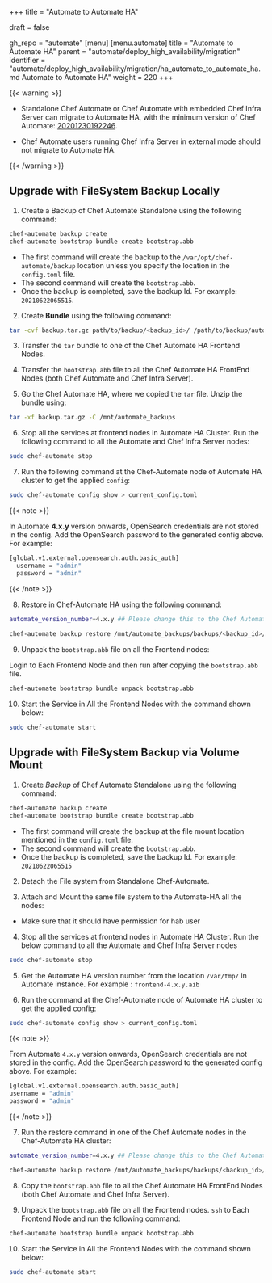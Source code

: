 +++
title = "Automate to Automate HA"

draft = false

gh_repo = "automate"
[menu]
  [menu.automate]
    title = "Automate to Automate HA"
    parent = "automate/deploy_high_availability/migration"
    identifier = "automate/deploy_high_availability/migration/ha_automate_to_automate_ha.md Automate to Automate HA"
    weight = 220
+++
 
{{< warning >}}

- Standalone Chef Automate or Chef Automate with embedded Chef Infra Server can migrate to Automate HA, with the minimum version of Chef Automate: [20201230192246](https://docs.chef.io/release_notes_automate/#20201230192246).

- Chef Automate users running Chef Infra Server in external mode should not migrate to Automate HA.

{{< /warning >}}

## Upgrade with FileSystem Backup Locally

1. Create a Backup of Chef Automate Standalone using the following command:

  ```bash
  chef-automate backup create
  chef-automate bootstrap bundle create bootstrap.abb
  ```

  - The first command will create the backup to the `/var/opt/chef-automate/backup` location unless you specify the location in the `config.toml` file.
  - The second command will create the `bootstrap.abb`.
  - Once the backup is completed, save the backup Id. For example: `20210622065515`.

2. Create **Bundle** using the following command:

  ```bash
  tar -cvf backup.tar.gz path/to/backup/<backup_id>/ /path/to/backup/automatebackup-elasticsearch/ /path/to/backup/.tmp/
  ```

3. Transfer the `tar` bundle to one of the Chef Automate HA Frontend Nodes.

4. Transfer the `bootstrap.abb` file to all the Chef Automate HA FrontEnd Nodes (both Chef Automate and Chef Infra Server).

5. Go the Chef Automate HA, where we copied the `tar` file. Unzip the bundle using:

  ```bash
  tar -xf backup.tar.gz -C /mnt/automate_backups
  ```

6. Stop all the services at frontend nodes in Automate HA Cluster. Run the following command to all the Automate and Chef Infra Server nodes:

  ``` bash
  sudo chef-automate stop
  ```

7. Run the following command at the Chef-Automate node of Automate HA cluster to get the applied `config`:

  ```bash
  sudo chef-automate config show > current_config.toml 
  ```

{{< note >}}

In Automate **4.x.y** version onwards, OpenSearch credentials are not stored in the config. Add the OpenSearch password to the generated config above. For example:

```bash
[global.v1.external.opensearch.auth.basic_auth]
  username = "admin"
  password = "admin"
```

{{< /note >}}

8. Restore in Chef-Automate HA using the following command:

  ```bash
  automate_version_number=4.x.y ## Please change this to the Chef Automate HA installed version. Look for /var/tmp/frontend-4.x.y.aib file
     
  chef-automate backup restore /mnt/automate_backups/backups/<backup_id>/ --patch-config current_config.toml --airgap-bundle /var/tmp/frontend-${automate_version_number}.aib --skip-preflight
  ```

9. Unpack the `bootstrap.abb` file on all the Frontend nodes:

Login to Each Frontend Node and then run after copying the `bootstrap.abb` file.

  ```bash
  chef-automate bootstrap bundle unpack bootstrap.abb
  ```

10. Start the Service in All the Frontend Nodes with the command shown below:

  ```bash
  sudo chef-automate start
  ```

## Upgrade with FileSystem Backup via Volume Mount

1. Create *Backup* of Chef Automate Standalone using the following command:

  ```bash
  chef-automate backup create
  chef-automate bootstrap bundle create bootstrap.abb
  ```

  - The first command will create the backup at the file mount location mentioned in the `config.toml` file.
  - The second command will create the `bootstrap.abb`.
  - Once the backup is completed, save the backup Id. For example: `20210622065515`

2. Detach the File system from Standalone Chef-Automate.

3. Attach and Mount the same file system to the Automate-HA all the nodes:

  - Make sure that it should have permission for hab user

4. Stop all the services at frontend nodes in Automate HA Cluster. Run the below command to all the Automate and Chef Infra Server nodes

  ``` bash
  sudo chef-automate stop
  ```

5. Get the Automate HA version number from the location `/var/tmp/` in Automate instance. For example : `frontend-4.x.y.aib`

6. Run the command at the Chef-Automate node of Automate HA cluster to get the applied config:

  ```bash
  sudo chef-automate config show > current_config.toml 
  ```

{{< note >}}

From Automate `4.x.y` version onwards, OpenSearch credentials are not stored in the config. Add the OpenSearch password to the generated config above. For example:

  ```bash
  [global.v1.external.opensearch.auth.basic_auth]
  username = "admin"
  password = "admin"
  ```

{{< /note >}}

7. Run the restore command in one of the Chef Automate nodes in the Chef-Automate HA cluster:
  
  ```bash
  automate_version_number=4.x.y ## Please change this to the Chef Automate HA installed version. Look for /var/tmp/frontend-4.x.y.aib file

  chef-automate backup restore /mnt/automate_backups/backups/<backup_id>/ --patch-config current_config.toml --airgap-bundle /var/tmp/frontend-${automate_version_number}.aib --skip-preflight
  ```

8. Copy the `bootstrap.abb` file to all the Chef Automate HA FrontEnd Nodes (both Chef Automate and Chef Infra Server).

9. Unpack the `bootstrap.abb` file on all the Frontend nodes. `ssh` to Each Frontend Node and run the following command:

  ```bash
  chef-automate bootstrap bundle unpack bootstrap.abb
  ```

10. Start the Service in All the Frontend Nodes with the command shown below:

  ``` bash
  sudo chef-automate start
  ```
